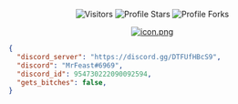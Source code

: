 <p align="center"><img src="https://gpvc.arturio.dev/AnonymousEnt1ty" alt="Visitors"></a>
<img src="https://img.shields.io/badge/dynamic/json?&label=Total%20Stars&color=bb2527&style=flat&style=for-the-badge&query=%24.stars&url=https://api.github-star-counter.workers.dev/user/AnonymousEnt1ty" alt="Profile Stars"></a>
<img src="https://img.shields.io/badge/dynamic/json?&label=Total%20Forks&color=44dad8&style=flat&style=for-the-badge&query=%24.forks&url=https://api.github-star-counter.workers.dev/user/AnonymousEnt1ty" alt="Profile Forks"></a>
<p align="center"><a href="https://discord.gg/DNsrQBH5hf" target="_blank"><img src="https://www.simpleimageresizer.com/_uploads/photos/f3214d12/fbdcf4b9742a55e3434de52b6cba87fb_150x150.png" alt="icon.png"></a></p></p>

```json
{
  "discord_server": "https://discord.gg/DTFUfHBcS9",
  "discord": "MrFeast#6969",
  "discord_id": 954730222090092594,
  "gets_bitches": false,
}
```
